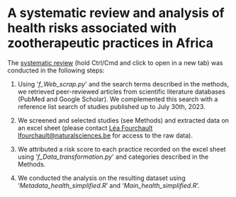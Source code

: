 # A systematic review and analysis of health risks associated with zootherapeutic practices in Africa

The [systematic review](https://www.medrxiv.org/content/10.1101/2024.02.14.24302750v1) (hold Ctrl/Cmd and click to open in a new tab) was conducted in the following steps:

1. Using '*f_Web_scrap.py*' and the search terms described in the methods, we retrieved peer-reviewed articles from scientific literature databases (PubMed and Google Scholar). We complemented this search with a reference list search of studies published up to July 30th, 2023.

2. We screened and selected studies (see Methods) and extracted data on an excel sheet (please contact [Léa Fourchault](mailto:lfourchault@naturalsciences.be) <lfourchault@naturalsciences.be> for access to the raw data).

3. We attributed a risk score to each practice recorded on the excel sheet using '*f_Data_transformation.py*' and categories described in the Methods.

4. We conducted the analysis on the resulting dataset using ‘*Metadata_health_simplified.R*’ and ‘*Main_health_simplified.R*’.
